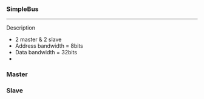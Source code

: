 ### SimpleBus
------------
Description
- 2 master & 2 slave
- Address bandwidth = 8bits
- Data bandwidth = 32bits
- 


### Master


### Slave
